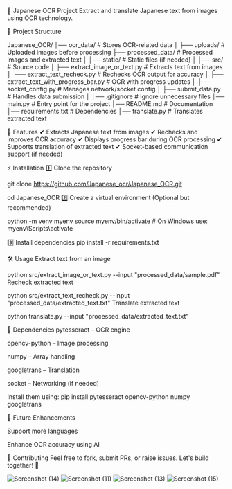 📌 Japanese OCR Project
Extract and translate Japanese text from images using OCR technology.

📂 Project Structure

Japanese_OCR/
│── ocr_data/                     # Stores OCR-related data
│   ├── uploads/                  # Uploaded images before processing
├── processed_data/            # Processed images and extracted text
│
│── static/                        # Static files (if needed)
│
│── src/                           # Source code
│   ├── extract_image_or_text.py   # Extracts text from images
│   ├── extract_text_recheck.py    # Rechecks OCR output for accuracy
│   ├── extract_text_with_progress_bar.py # OCR with progress updates
│   ├── socket_config.py           # Manages network/socket config
│   ├── submit_data.py             # Handles data submission
│
│── .gitignore                     # Ignore unnecessary files
│── main.py                         # Entry point for the project
│── README.md                       # Documentation
│── requirements.txt                 # Dependencies
│── translate.py                     # Translates extracted text

🔹 Features
✔ Extracts Japanese text from images
✔ Rechecks and improves OCR accuracy
✔ Displays progress bar during OCR processing
✔ Supports translation of extracted text
✔ Socket-based communication support (if needed)

⚡ Installation
1️⃣ Clone the repository

git clone https://github.com/Japanese_ocr/Japanese_OCR.git


cd Japanese_OCR
2️⃣ Create a virtual environment (Optional but recommended)


python -m venv myenv
source myenv/bin/activate  # On Windows use: myenv\Scripts\activate


3️⃣ Install dependencies
pip install -r requirements.txt

🛠 Usage
Extract text from an image

python src/extract_image_or_text.py --input "processed_data/sample.pdf"
Recheck extracted text

python src/extract_text_recheck.py --input "processed_data/extracted_text.txt"
Translate extracted text

python translate.py --input "processed_data/extracted_text.txt"


📌 Dependencies
pytesseract – OCR engine

opencv-python – Image processing

numpy – Array handling

googletrans – Translation

socket – Networking (if needed)

Install them using:
pip install pytesseract opencv-python numpy googletrans


🚀 Future Enhancements

Support more languages

Enhance OCR accuracy using AI

📩 Contributing
Feel free to fork, submit PRs, or raise issues. Let's build together! 🚀


![Screenshot (14)](https://github.com/user-attachments/assets/a03e1b60-40a1-4448-8644-5c378dbc4023)
![Screenshot (11)](https://github.com/user-attachments/assets/99588817-baf6-495a-96ca-d642606e8e50)
![Screenshot (13)](https://github.com/user-attachments/assets/7bc0c6b3-8634-4c8f-b34f-0ec1969782a2)
![Screenshot (15)](https://github.com/user-attachments/assets/22f4dbb6-230a-4a1d-a532-060ee83e3136)

